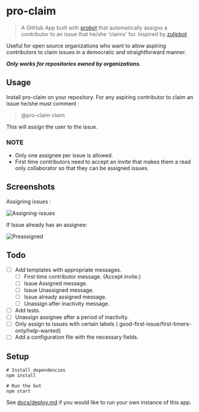 # pro-claim

> A GitHub App built with [probot](https://github.com/probot/probot) that automatically assigns a contributor to an issue that he/she 'claims' for. Inspired by [zulipbot](https://github.com/zulip/zulipbot)

Useful for open source organizations who want to allow aspiring contributors to claim issues in a democratic and straightforward manner.

***Only works for repositories owned by organizations.***

## Usage

Install pro-claim on your repository. For any aspiring contributor to claim an issue he/she must comment :
>@pro-claim claim

This will assign the user to the issue.

### NOTE
* Only one assignee per issue is allowed.
* First time contributors need to accept an invite that makes them a read only collaborator so that they can be assigned issues.

## Screenshots

Assigning issues :

![Assigning-issues][]

If Issue already has an assignee:

![Preassigned][]

[Assigning-issues]: https://drive.google.com/open?id=1EWqbUOAoilVKV3hB_k5fa0lD5KIGGA9u
[Preassigned]: https://drive.google.com/open?id=1H3RO0vZlYfGmfQYGE-pfm8dBbX7OyWUp

## Todo
- [ ] Add templates with appropriate messages.
  - [ ] First time contributor message. (Accept invite.)
  - [ ] Issue Assigned message.
  - [ ] Issue Unassigned message.
  - [ ] Issue already assigned message.
  - [ ] Unassign after inactivity message.
- [ ] Add tests.
- [ ] Unassign assignee after a period of inactivity.
- [ ] Only assign to issues with certain labels ( good-first-issue/first-timers-only/help-wanted)
- [ ] Add a configuration file with the necessary fields.

## Setup

```
# Install dependencies
npm install

# Run the bot
npm start
```

See [docs/deploy.md](docs/deploy.md) if you would like to run your own instance of this app.
